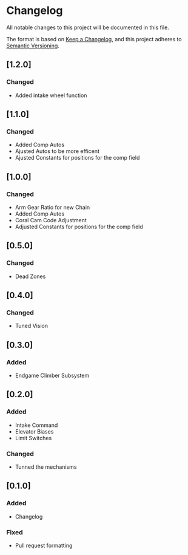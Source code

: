 # Changelog

All notable changes to this project will be documented in this file.

The format is based on [Keep a Changelog](https://keepachangelog.com/en/1.1.0/),
and this project adheres to [Semantic Versioning](https://semver.org/spec/v2.0.0.html).
## [1.2.0]
### Changed
 - Added intake wheel function
## [1.1.0]
### Changed
 - Added Comp Autos
 - Ajusted Autos to be more efficent
 - Ajusted Constants for positions for the comp field

## [1.0.0]
### Changed
- Arm Gear Ratio for new Chain
- Added Comp Autos
- Coral Cam Code Adjustment
- Adjusted Constants for positions for the comp field

## [0.5.0]
### Changed
- Dead Zones

## [0.4.0]
### Changed
- Tuned Vision

## [0.3.0]
### Added
- Endgame Climber Subsystem

## [0.2.0]
### Added
- Intake Command
- Elevator Biases
- Limit Switches

### Changed
- Tunned the mechanisms

## [0.1.0]
### Added
- Changelog

### Fixed
- Pull request formatting
